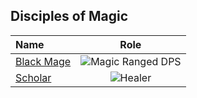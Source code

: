 ## Disciples of Magic

| Name | Role |
|:--------------|:-------------:|
| [Black Mage](/DoM/BLM) | ![Magic Ranged DPS](https://img.finalfantasyxiv.com/lds/promo/h/X/8Dnf8Wy9IyxIt21y6lrE5atKt0.png) |
| [Scholar](/DoM/SCH) | ![Healer](https://img.finalfantasyxiv.com/lds/promo/h/e/V5xx3kfnREBO-2xWbTUW2Csy_Q.png) |
